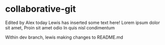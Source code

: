 # collaborative-git
Edited by Alex today
Lewis has inserted some text here!
Lorem ipsum dolor sit amet, 
Proin sit amet odio 
In quis nisl condimentum

Within dev branch, lewis making changes to README.md